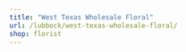 ```yaml
---
title: "West Texas Wholesale Floral"
url: /lubbock/west-texas-wholesale-floral/
shop: florist
---
```

